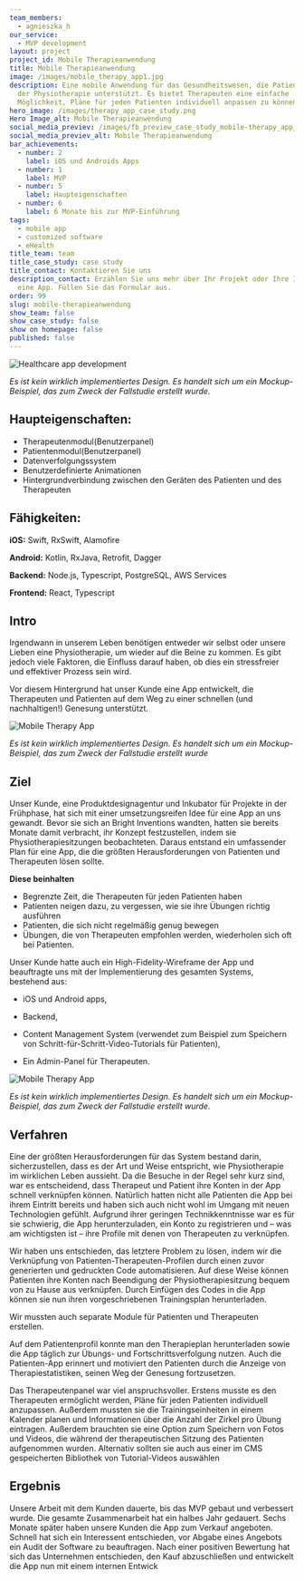 ```yaml
---
team_members:
  - agnieszka_h
our_service:
  - MVP development
layout: project
project_id: Mobile Therapieanwendung
title: Mobile Therapieanwendung
image: /images/mobile_therapy_app1.jpg
description: Eine mobile Anwendung für das Gesundheitswesen, die Patienten bei
  der Physiotherapie unterstützt. Es bietet Therapeuten eine einfache
  Möglichkeit, Pläne für jeden Patienten individuell anpassen zu können.
hero_image: /images/therapy_app_case_study.png
Hero Image_alt: Mobile Therapieanwendung
social_media_previev: /images/fb_preview_case_study_mobile-therapy_app_german.png
social_media_previev_alt: Mobile Therapieanwendung
bar_achievements:
  - number: 2
    label: iOS und Androids Apps
  - number: 1
    label: MVP
  - number: 5
    label: Haupteigenschaften
  - number: 6
    label: 6 Monate bis zur MVP-Einführung
tags:
  - mobile app
  - customized software
  - eHealth
title_team: team
title_case_study: case study
title_contact: Kontaktieren Sie uns
description_contact: Erzählen Sie uns mehr über Ihr Projekt oder Ihre Idee für
  eine App. Füllen Sie das Formular aus.
order: 99
slug: mobile-therapieanwendung
show_team: false
show_case_study: false
show on homepage: false
published: false
---
```

![Healthcare app development](/images/therapy_app_mockup.png)

*Es ist kein wirklich implementiertes Design. Es handelt sich um ein Mockup-Beispiel, das zum Zweck der Fallstudie erstellt wurde.*

## Haupteigenschaften:

* Therapeutenmodul(Benutzerpanel)
* Patientenmodul(Benutzerpanel)
* Datenverfolgungssystem
* Benutzerdefinierte Animationen
* Hintergrundverbindung zwischen den Geräten des Patienten und des Therapeuten


## Fähigkeiten:

**iOS:** Swift, RxSwift, Alamofire

**Android:** Kotlin, RxJava, Retrofit, Dagger

**Backend:** Node.js, Typescript, PostgreSQL, AWS Services

**Frontend:** React, Typescript

## Intro

Irgendwann in unserem Leben benötigen entweder wir selbst oder unsere Lieben eine Physiotherapie, um wieder auf die Beine zu kommen. Es gibt jedoch viele Faktoren, die Einfluss darauf haben, ob dies ein stressfreier und effektiver Prozess sein wird.

Vor diesem Hintergrund hat unser Kunde eine App entwickelt, die Therapeuten und Patienten auf dem Weg zu einer schnellen (und nachhaltigen!) Genesung unterstützt.

![Mobile Therapy App](/images/mobile_therapy_app2.jpg)

*Es ist kein wirklich implementiertes Design. Es handelt sich um ein Mockup-Beispiel, das zum Zweck der Fallstudie erstellt wurde*

## Ziel

Unser Kunde, eine Produktdesignagentur und Inkubator für Projekte in der Frühphase, hat sich mit einer umsetzungsreifen Idee für eine App an uns gewandt. Bevor sie sich an Bright Inventions wandten, hatten sie bereits Monate damit verbracht, ihr Konzept festzustellen, indem sie Physiotherapiesitzungen beobachteten. Daraus entstand ein umfassender Plan für eine App, die die größten Herausforderungen von Patienten und Therapeuten lösen sollte.

**Diese beinhalten**

* Begrenzte Zeit, die Therapeuten für jeden Patienten haben
* Patienten neigen dazu, zu vergessen, wie sie ihre Übungen richtig ausführen
* Patienten, die sich nicht regelmäßig genug bewegen
* Übungen, die von Therapeuten empfohlen werden, wiederholen sich oft bei Patienten.

Unser Kunde hatte auch ein High-Fidelity-Wireframe der App und beauftragte uns mit der Implementierung des gesamten Systems, bestehend aus:

* iOS und Android apps,

* Backend,

* Content Management System (verwendet zum Beispiel zum Speichern von Schritt-für-Schritt-Video-Tutorials für Patienten),

* Ein Admin-Panel für Therapeuten.

![Mobile Therapy App](/images/mobile_therapy_app3.jpg)

*Es ist kein wirklich implementiertes Design. Es handelt sich um ein Mockup-Beispiel, das zum Zweck der Fallstudie erstellt wurde.*

## Verfahren

Eine der größten Herausforderungen für das System bestand darin, sicherzustellen, dass es der Art und Weise entspricht, wie Physiotherapie im wirklichen Leben aussieht. Da die Besuche in der Regel sehr kurz sind, war es entscheidend, dass Therapeut und Patient ihre Konten in der App schnell verknüpfen können. Natürlich hatten nicht alle Patienten die App bei ihrem Eintritt bereits und haben sich auch nicht wohl im Umgang mit neuen Technologien gefühlt. Aufgrund ihrer geringen Technikkenntnisse war es für sie schwierig, die App herunterzuladen, ein Konto zu registrieren und – was am wichtigsten ist – ihre Profile mit denen von Therapeuten zu verknüpfen.

Wir haben uns entschieden, das letztere Problem zu lösen, indem wir die Verknüpfung von Patienten-Therapeuten-Profilen durch einen zuvor generierten und gedruckten Code automatisieren. Auf diese Weise können Patienten ihre Konten nach Beendigung der Physiotherapiesitzung bequem von zu Hause aus verknüpfen. Durch Einfügen des Codes in die App können sie nun ihren vorgeschriebenen Trainingsplan herunterladen.

Wir mussten auch separate Module für Patienten und Therapeuten erstellen.

Auf dem Patientenprofil konnte man den Therapieplan herunterladen sowie die App täglich zur Übungs- und Fortschrittsverfolgung nutzen. Auch die Patienten-App erinnert und motiviert den Patienten durch die Anzeige von Therapiestatistiken, seinen Weg der Genesung fortzusetzen.

Das Therapeutenpanel war viel anspruchsvoller. Erstens musste es den Therapeuten ermöglicht werden, Pläne für jeden Patienten individuell anzupassen. Außerdem mussten sie die Trainingseinheiten in einem Kalender planen und Informationen über die Anzahl der Zirkel pro Übung eintragen. Außerdem brauchten sie eine Option zum Speichern von Fotos und Videos, die während der therapeutischen Sitzung des Patienten aufgenommen wurden. Alternativ sollten sie auch aus einer im CMS gespeicherten Bibliothek von Tutorial-Videos auswählen

## Ergebnis

Unsere Arbeit mit dem Kunden dauerte, bis das MVP gebaut und verbessert wurde. Die gesamte Zusammenarbeit hat ein halbes Jahr gedauert. Sechs Monate später haben unsere Kunden die App zum Verkauf angeboten. Schnell hat sich ein Interessent entschieden, vor Abgabe eines Angebots ein Audit der Software zu beauftragen. Nach einer positiven Bewertung hat sich das Unternehmen entschieden, den Kauf abzuschließen und entwickelt die App nun mit einem internen Entwick